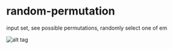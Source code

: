# random-permutation
input set, see possible permutations, randomly select one of em

![alt tag](http://s3pics.s3.amazonaws.com/2015/10/0000perm.png)
